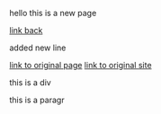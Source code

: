 hello this is a new page

[link back](jquerytest.md)

added new line

[link to original page](index.html)
[link to original site](../)
<div>
this is a div
</div>

<p>
this is a paragr
</p>